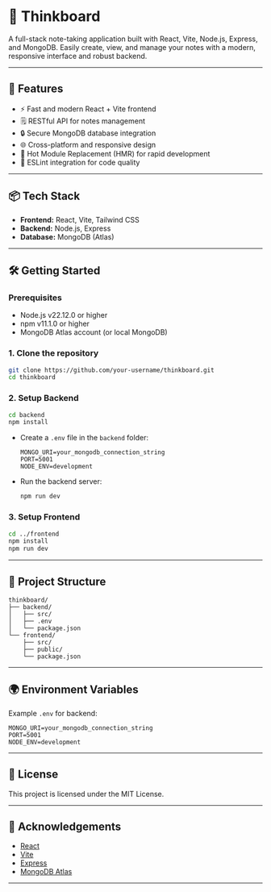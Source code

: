 # 📝 Thinkboard

A full-stack note-taking application built with React, Vite, Node.js, Express, and MongoDB. Easily create, view, and manage your notes with a modern, responsive interface and robust backend.



---

## 🚀 Features

- ⚡ Fast and modern React + Vite frontend
- 🗒️ RESTful API for notes management
- 🔒 Secure MongoDB database integration
- 🌐 Cross-platform and responsive design
- 🔄 Hot Module Replacement (HMR) for rapid development
- 🧹 ESLint integration for code quality

---

## 📦 Tech Stack

- **Frontend:** React, Vite, Tailwind CSS
- **Backend:** Node.js, Express
- **Database:** MongoDB (Atlas)

---

## 🛠️ Getting Started

### Prerequisites
- Node.js v22.12.0 or higher
- npm v11.1.0 or higher
- MongoDB Atlas account (or local MongoDB)

### 1. Clone the repository
```bash
git clone https://github.com/your-username/thinkboard.git
cd thinkboard
```

### 2. Setup Backend
```bash
cd backend
npm install
```
- Create a `.env` file in the `backend` folder:
  ```env
  MONGO_URI=your_mongodb_connection_string
  PORT=5001
  NODE_ENV=development
  ```
- Run the backend server:
  ```bash
  npm run dev
  ```

### 3. Setup Frontend
```bash
cd ../frontend
npm install
npm run dev
```

---

## 📁 Project Structure
```
thinkboard/
├── backend/
│   ├── src/
│   ├── .env
│   └── package.json
└── frontend/
    ├── src/
    ├── public/
    └── package.json
```

---

## 🌍 Environment Variables
Example `.env` for backend:
```env
MONGO_URI=your_mongodb_connection_string
PORT=5001
NODE_ENV=development
```

---

## 📜 License

This project is licensed under the MIT License.

---

## 🙌 Acknowledgements
- [React](https://react.dev/)
- [Vite](https://vitejs.dev/)
- [Express](https://expressjs.com/)
- [MongoDB Atlas](https://www.mongodb.com/atlas)

---


